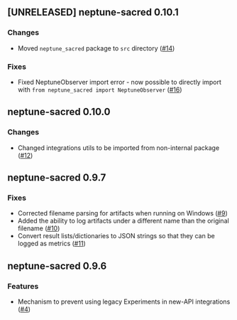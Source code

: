 ## [UNRELEASED] neptune-sacred 0.10.1

### Changes
- Moved `neptune_sacred` package to `src` directory ([#14](https://github.com/neptune-ai/neptune-sacred/pull/14))


### Fixes
- Fixed NeptuneObserver import error - now possible to directly import with `from neptune_sacred import NeptuneObserver`
  ([#16](https://github.com/neptune-ai/neptune-sacred/pull/16))


## neptune-sacred 0.10.0

### Changes
- Changed integrations utils to be imported from non-internal package ([#12](https://github.com/neptune-ai/neptune-sacred/pull/12))

## neptune-sacred 0.9.7

### Fixes
- Corrected filename parsing for artifacts when running on Windows ([#9](https://github.com/neptune-ai/neptune-sacred/pull/9))
- Added the ability to log artifacts under a different name than the original filename ([#10](https://github.com/neptune-ai/neptune-sacred/pull/10))
- Convert result lists/dictionaries to JSON strings so that they can be logged as metrics ([#11](https://github.com/neptune-ai/neptune-sacred/pull/11))

## neptune-sacred 0.9.6

### Features
- Mechanism to prevent using legacy Experiments in new-API integrations ([#4](https://github.com/neptune-ai/neptune-sacred/pull/4))
